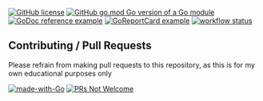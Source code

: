 [![GitHub license](https://img.shields.io/github/license/av0de/urlshortener.svg)](https://github.com/av0de/urlshortener/blob/main/LICENSE)
[![GitHub go.mod Go version of a Go module](https://img.shields.io/github/go-mod/go-version/av0de/urlshortener.svg)](https://github.com/av0de/urlshortener)
[![GoDoc reference example](https://img.shields.io/badge/godoc-reference-blue.svg)](https://pkg.go.dev/github.com/av0de/urlshortener)
[![GoReportCard example](https://goreportcard.com/badge/github.com/av0de/urlshortener)](https://goreportcard.com/report/github.com/av0de/urlshortener)
[![workflow status](https://github.com/av0de/urlshortener/actions/workflows/go.yml/badge.svg)](https://github.com/av0de/urlshortener/actions)

## Contributing / Pull Requests

Please refrain from making pull requests to this repository, as this is for my own educational purposes only

[![made-with-Go](https://img.shields.io/badge/Made%20with-Go-1f425f.svg)](http://golang.org)
[![PRs Not Welcome](https://img.shields.io/badge/PRs-not_welcome-red.svg?style=flat-square)](http://makeapullrequest.com)
